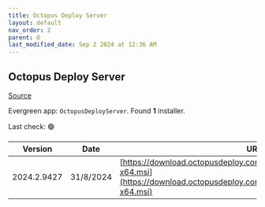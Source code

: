 ```yaml
---
title: Octopus Deploy Server
layout: default
nav_order: 2
parent: O
last_modified_date: Sep 2 2024 at 12:36 AM
---
```


## Octopus Deploy Server

[Source](https://octopus.com/)

Evergreen app: `OctopusDeployServer`. Found **1** installer.

Last check: 🟢

| Version     | Date      | URI                                                                                                                                              |
| ----------- | --------- | ------------------------------------------------------------------------------------------------------------------------------------------------ |
| 2024.2.9427 | 31/8/2024 | [https://download.octopusdeploy.com/octopus/Octopus.2024.2.9427-x64.msi](https://download.octopusdeploy.com/octopus/Octopus.2024.2.9427-x64.msi) |
